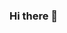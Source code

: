 ### Hi there 👋

<!--
**dionefree/Dionefree** is a ✨ _special_ ✨ repository because its `README.md` (this file) appears on your GitHub profile.

Here are some ideas to get you started:

- 🔭 Hoje trabalhando com front-end
- 🌱 Estudando Cybersecurity
- 👯 Linguaguem preferencial Python
- 🤔 From linux
